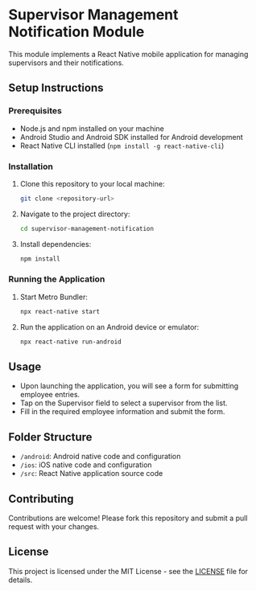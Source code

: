 # Supervisor Management Notification Module

This module implements a React Native mobile application for managing supervisors and their notifications.

## Setup Instructions

### Prerequisites

- Node.js and npm installed on your machine
- Android Studio and Android SDK installed for Android development
- React Native CLI installed (`npm install -g react-native-cli`)

### Installation

1. Clone this repository to your local machine:

    ```bash
    git clone <repository-url>
    ```

2. Navigate to the project directory:

    ```bash
    cd supervisor-management-notification
    ```

3. Install dependencies:

    ```bash
    npm install
    ```

### Running the Application

1. Start Metro Bundler:

    ```bash
    npx react-native start
    ```

2. Run the application on an Android device or emulator:

    ```bash
    npx react-native run-android
    ```

## Usage

- Upon launching the application, you will see a form for submitting employee entries.
- Tap on the Supervisor field to select a supervisor from the list.
- Fill in the required employee information and submit the form.

## Folder Structure

- `/android`: Android native code and configuration
- `/ios`: iOS native code and configuration
- `/src`: React Native application source code

## Contributing

Contributions are welcome! Please fork this repository and submit a pull request with your changes.

## License

This project is licensed under the MIT License - see the [LICENSE](LICENSE) file for details.
